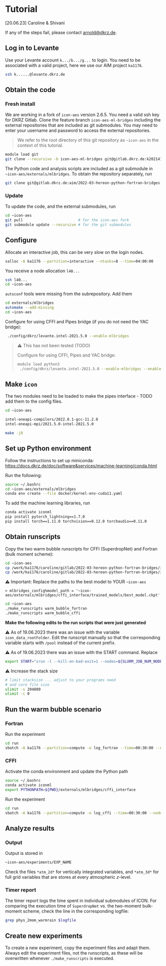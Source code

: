 # Tutorial

[20.06.23] Caroline & Shivani

If any of the steps fail, please contact arnold@dkrz.de.

## Log in to Levante

Use your Levante account `k.../b.../g...` to login. You need to be associated with a valid project, here we use our AIM project `ka1176`.

```bash
ssh k......@levante.dkrz.de
```

## Obtain the code

### Fresh install

We are working in a fork of `icon-aes` version 2.6.5. You need a valid ssh key for DKRZ Gitlab. Clone the feature branch `icon-aes-ml-bridges` including the external repositories that are included as git submodules. You may need to enter your username and password to access the external repositories. 

> We refer to the root directory of this git repository as `~icon-aes` in the context of this tutorial.

```bash
module load git
git clone --recursive -b icon-aes-ml-bridges git@gitlab.dkrz.de:k202141/icon-aes.git
```

The Python code and analysis scripts are included as a git submodule in `~icon-aes/externals/mlbridges`. To obtain the repository separately, run

```bash
git clone git@gitlab.dkrz.de:aim/2022-03-hereon-python-fortran-bridges.git
```

### Update

To update the code, and the external submodules, run

```bash
cd ~icon-aes
git pull                         # for the icon-aes fork
git submodule update --recursive # for the git submodules
```


## Configure

Allocate an interactive job, this can be very slow on the login nodes.

```bash
salloc -A ka1176 --partition=interactive --ntasks=8 --time=04:00:00
```

You receive a node allocation `l40...`

```bash
ssh l40...
cd ~icon-aes
```

`autoconf` tools were missing from the subrepository. Add them

```bash
cd externals/mlbridges
automake --add-missing
cd ~icon-aes
```

Configure for using CFFI and Pipes bridge (if you do not need the YAC bridge):

```bash
 ./config/dkrz/levante.intel-2021.5.0 --enable-mlbridges
```

> :warning: This has not been tested (TODO)
>
> Configure for using CFFI, Pipes and YAC bridge:
> 
> ```bash
> module load python3
>  ./config/dkrz/levante.intel-2021.5.0 --enable-mlbridges --enable-python-bindings
> ```

## Make `icon`

The two modules need to be loaded to make the pipes interface - TODO add them to the config files.

```bash
cd ~icon-aes

intel-oneapi-compilers/2022.0.1-gcc-11.2.0
intel-oneapi-mpi/2021.5.0-intel-2021.5.0

make -j8
```

## Set up Python environment

Follow the instructions to set up miniconda: https://docs.dkrz.de/doc/software&services/machine-learning/conda.html

Run the following:

```bash
source ~/.bashrc
cd ~icon-aes/externals/mlbridges
conda env create --file docker/kernel-env-cuda11.yaml
```

To add the machine learning libraries, run

```bash
conda activate iconml
pip install pytorch_lightning==1.7.0
pip install torch==1.11.0 torchvision==0.12.0 torchaudio==0.11.0
```


## Obtain runscripts

Copy the two warm bubble runscripts for CFFI (SuperdropNet) and Fortran (bulk moment scheme):

```bash
cd ~icon-aes
cp /work/ka1176/caroline/gitlab/2022-03-hereon-python-fortran-bridges/icon_runscripts/exp.warm_bubble_fortran run/
cp /work/ka1176/caroline/gitlab/2022-03-hereon-python-fortran-bridges/icon_runscripts/exp.warm_bubble_cffi run/
```

:warning: Important: Replace the paths to the best model to YOUR `~icon-aes`

```
> mlbridges_config%model_path = '~icon-aes/externals/mlbridges/cffi_interface/trained_models/best_model.ckpt'
```

```bash
cd ~icon-aes
./make_runscripts warm_bubble_fortran
./make_runscripts warm_bubble_cffi
```

**Make the following edits to the run scripts that were just generated**

:warning: As of 19.06.2023 there was an issue with the variable `icon_data_rootFolder`. Edit the runscript manually so that the corresponding variable starts with `/pool` instead of the current prefix.

:warning: As of 19.06.2023 there was an issue with the START command. Replace

```bash
export START="srun -l --kill-on-bad-exit=1 --nodes=${SLURM_JOB_NUM_NODES:-1} --hint=nomultithread --ntasks=$((no_of_nodes * mpi_procs_pernode)) --ntasks-per-node=${mpi_procs_pernode} --cpus-per-task=${OMP_NUM_THREADS}"
```

:warning: Increase the stack size

```bash
# limit stacksize ... adjust to your programs need
# and core file size
ulimit -s 204800
ulimit -c 0
```

## Run the warm bubble scenario

### Fortran

Run the experiment

```bash
cd run
sbatch -A ka1176 --partition=compute -o log_fortran --time=00:30:00 --nodes=1 exp.warm_bubble_fortran.run
```

### CFFI

Activate the conda environment and update the Python path

```bash
source ~/.bashrc
conda activate iconml
export PYTHONPATH=${PWD}/externals/mlbridges/cffi_interface
```

Run the experiment

```bash
cd run
sbatch -A ka1176 --partition=compute -o log_cffi --time=00:30:00 --nodes=1 exp.warm_bubble_cffi.run
```

## Analyze results

### Output

Output is stored in 

```bash
~icon-aes/experiments/EXP_NAME
```

Check the files `*atm_2d*` for vertically integrated variables, and `*atm_3d*` for full grid variables that are stores at every atmospheric *z*-level.

### Timer report

The timer report logs the time spent in individual submodules of ICON. For comparing the execution time of `SuperdropNet` vs. the two-moment bulk-moment scheme, check the line in the corresponding logfile:

```bash
grep phys_2mom_warmrain $logfile
```

## Create new experiments

To create a new experiment, copy the experiment files and adapt them. Always edit the experiment files, not the runscripts, as these will be overwritten whenever `./make_runscripts` is executed.